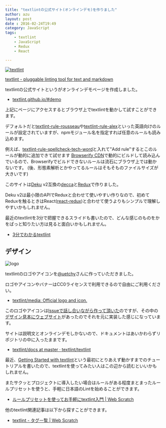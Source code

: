 ```yaml
---
title: "textlintの公式サイト(オンラインデモ)を作りました"
author: azu
layout: post
date : 2016-02-24T19:49
category: JavaScript
tags:
    - textlint
    - JavaScript
    - Redux
    - React

---
```



[![textlint](http://azu.github.io/slide/2016/reject-sushi/img/textlint.png)](http://textlint.github.io/)

[textlint - pluggable linting tool for text and markdown](http://textlint.github.io/ "textlint - pluggable linting tool for text and markdown")

textlintの公式サイトというがオンラインデモページを作成しました。

- [textlint.github.io/#demo](http://textlint.github.io/#demo)

上記にページにアクセスするとブラウザ上でtextlintを動かして試すことができます。

デフォルトだと[textlint-rule-rousseau](https://github.com/azu/textlint-rule-rousseau "textlint-rule-rousseau")や[textlint-rule-alex](https://github.com/azu/textlint-rule-alex "textlint-rule-alex")といった英語向けのルールが設定されていますが、npmモジュール名を指定すれば任意のルールも読み込めます。

例えば、[textlint-rule-spellcheck-tech-word](https://github.com/azu/textlint-rule-spellcheck-tech-word "textlint-rule-spellcheck-tech-word")と入れて"Add rule"するとこのルールが動的に追加できて試せます
[Browserify CDN](https://www.brcdn.org/ "Browserify CDN")で動的にビルドして読み込んでいるので、Browserifyでビルドできないルールは流石にブラウザ上では動かないです。
(後、形態素解析とかやってるルールはそもそものファイルサイズが大きいです)

このサイトは[Deku](https://github.com/dekujs/deku "Deku") v2互換の[decca](https://github.com/rstacruz/decca "decca")と[Redux](https://github.com/reactjs/redux "Redux")で作りました。

Deku v2は最小限のAPIでReduxと合わせて使いやすい作りなので、初めてReduxを触るときはReact([react-redux](https://github.com/reactjs/react-redux "react-redux"))と合わせて使うよりもシンプルで理解しやすいかもしれません。

最近のtextlintを3分で把握できるスライドも書いたので、どんな感じのものをかをぱっと知りたい方は見ると面白いかもしれません。

- [3分でわかるtextlint](http://azu.github.io/slide/2016/reject-sushi/textlint.html "3分でわかるtextlint")

## デザイン

![logo](https://textlint.github.io/media/logo/textlint-logo.png)

textlintのロゴやアイコンを[@uetchy](https://github.com/uetchy "uetchy")さんに作っていただきました。

ロゴやアイコンやバナーはCC0ライセンスで利用できるので自由にご利用ください。

- [textlint/media: Official logo and icon.](https://github.com/textlint/media "textlint/media: Official logo and icon.")

このロゴやアイコンは[Issueで話し合いながら作って頂いた](https://github.com/textlint/media/pull/1#issuecomment-174872043)のですが、その中の[デザイン見本にウェブサイト](https://github.com/textlint/textlint.github.io/issues/1#issuecomment-176210780)があったのでそれを元に実装した感じになっています。

サイトは説明文とオンラインデモしかないので、ドキュメントはあいかわらずリポジトリの中に入ったままです。

- [textlint/docs at master · textlint/textlint](https://github.com/textlint/textlint/tree/master/docs "textlint/docs at master · textlint/textlint")

最近、[Getting Started with textlint](https://github.com/textlint/textlint/blob/master/docs/getting-started.md "Getting Started with textlint")という最初にとりあえず動かすまでのチュートリアルを書いたので、textlintを使ってみたい人はこの辺から読むといいかもしれません。

またサクッとプロジェクトに導入したい場合はルールがある程度まとまったルールプリセットを使うと、手軽に日本語のLintを始めることができます。

- [ルールプリセットを使ってお手軽にtextlint入門 | Web Scratch](https://efcl.info/2015/12/30/textlint-preset/ "ルールプリセットを使ってお手軽にtextlint入門 | Web Scratch")

他のtextlint関連記事は以下から探すことができます。

- [textlint - タグ一覧 | Web Scratch](https://efcl.info/tags/?q=textlint "タグ一覧 | Web Scratch")
